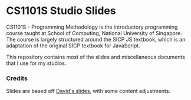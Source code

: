# CS1101S Studio Slides

CS1101S - Programming Methodology is the introductory programming course taught at School of Computing, National University of Singapore. 
The course is largely structured around the SICP JS textbook, which is an adaptation of the original SICP textbook for JavaScript.

This repository contains most of the slides and miscellaneous documents that I use for my studios.

### Credits
Slides are based off [David's slides](https://github.com/david-eom/CS1101S-TA), with some content adjustments.
